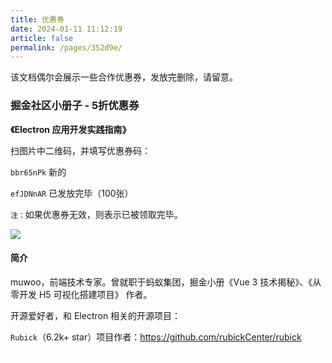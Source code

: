 ```yaml
---
title: 优惠券
date: 2024-01-11 11:12:19
article: false
permalink: /pages/352d9e/
---
```


该文档偶尔会展示一些合作优惠券，发放完删除，请留意。

### 掘金社区小册子 - 5折优惠券
**《Electron 应用开发实践指南》**

扫图片中二维码，并填写优惠券码：

`bbr65nPk` 新的

`efJDNnAR` 已发放完毕（100张）

`注：`如果优惠券无效，则表示已被领取完毕。

<img  src="https://img01.kaka996.com/ee/rubick-7.png" >

#### 简介
muwoo，前端技术专家。曾就职于蚂蚁集团，掘金小册《Vue 3 技术揭秘》、《从零开发 H5 可视化搭建项目》 作者。

开源爱好者，和 Electron 相关的开源项目：

`Rubick`（6.2k+ star）项目作者：https://github.com/rubickCenter/rubick

<img style="zoom:10%;" src="https://img01.kaka996.com/ee/rubick-6.png" >




